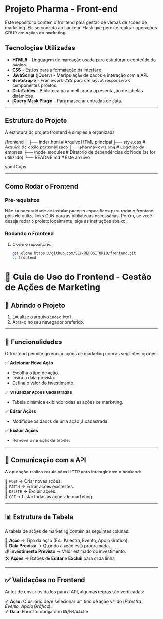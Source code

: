 # Projeto Pharma - Front-end

Este repositório contém o frontend para gestão de verbas de ações de marketing. Ele se conecta ao backend Flask que permite realizar operações CRUD em ações de marketing.

## Tecnologias Utilizadas

- **HTML5** - Linguagem de marcação usada para estruturar o conteúdo da página.
- **CSS** - Estilos para a formatação da interface.
- **JavaScript** (jQuery) - Manipulação de dados e interação com a API.
- **Bootstrap 5** - Framework CSS para um layout responsivo e componentes prontos.
- **DataTables** - Biblioteca para melhorar a apresentação de tabelas dinâmicas.
- **jQuery Mask Plugin** - Para mascarar entradas de data.

---

## Estrutura do Projeto

A estrutura do projeto frontend é simples e organizada:

/frontend │ ├── index.html # Arquivo HTML principal ├── style.css # Arquivo de estilo personalizado ├── pharmaviews.png # Logotipo da empresa ├── /node_modules # Diretório de dependências do Node (se for utilizado) └── README.md # Este arquivo

yaml
Copy

---

## Como Rodar o Frontend

### Pré-requisitos

Não há necessidade de instalar pacotes específicos para rodar o frontend, pois ele utiliza links CDN para as bibliotecas necessárias. Porém, se você deseja rodar o projeto localmente, siga as instruções abaixo.

### Rodando o Frontend

1. Clone o repositório:
   ```bash
   git clone https://github.com/SEU-REPOSITORIO/frontend.git
   cd frontend
# 📌 Guia de Uso do Frontend - Gestão de Ações de Marketing  

## 🚀 Abrindo o Projeto  
1. Localize o arquivo `index.html`.  
2. Abra-o no seu navegador preferido.  

---  

## 🎯 Funcionalidades  
O frontend permite gerenciar ações de marketing com as seguintes opções:  

✅ **Adicionar Nova Ação**  
- Escolha o tipo de ação.  
- Insira a data prevista.  
- Defina o valor do investimento.  

✅ **Visualizar Ações Cadastradas**  
- Tabela dinâmica exibindo todas as ações de marketing.  

✅ **Editar Ações**  
- Modifique os dados de uma ação já cadastrada.  

✅ **Excluir Ações**  
- Remova uma ação da tabela.  

---  

## 🔗 Comunicação com a API  
A aplicação realiza requisições HTTP para interagir com o backend:  

🔹 `POST` → Criar novas ações.  
🔹 `PATCH` → Editar ações existentes.  
🔹 `DELETE` → Excluir ações.  
🔹 `GET` → Listar todas as ações de marketing.  

---  

## 📊 Estrutura da Tabela  
A tabela de ações de marketing contém as seguintes colunas:  

📌 **Ação** → Tipo da ação (Ex.: Palestra, Evento, Apoio Gráfico).  
📅 **Data Prevista** → Quando a ação está programada.  
💰 **Investimento Previsto** → Valor estimado do investimento.  
🛠 **Ações** → Botões de **Editar** e **Excluir** para cada linha.  

---  

## ✅ Validações no Frontend  
Antes de enviar os dados para a API, algumas regras são verificadas:  

✔ **Ação:** O usuário deve selecionar um tipo de ação válido (*Palestra, Evento, Apoio Gráfico*).  
✔ **Data:** Formato obrigatório `DD/MM/AAAA` e
